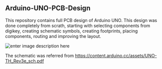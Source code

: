 ## Arduino-UNO-PCB-Design
This repository contains full PCB design of Arduino UNO. This design was done completely from scrath, starting with selecting components from digikey, creating schematic symbols, creating footprints, placing components, routing and improving the layout.                                                            

![enter image description here](https://github.com/oldskool978/Arduino-UNO-PCB-Design/blob/main/Screenshot%20%28562%29.png)                           

The schematic was referred from https://content.arduino.cc/assets/UNO-TH_Rev3e_sch.pdf
